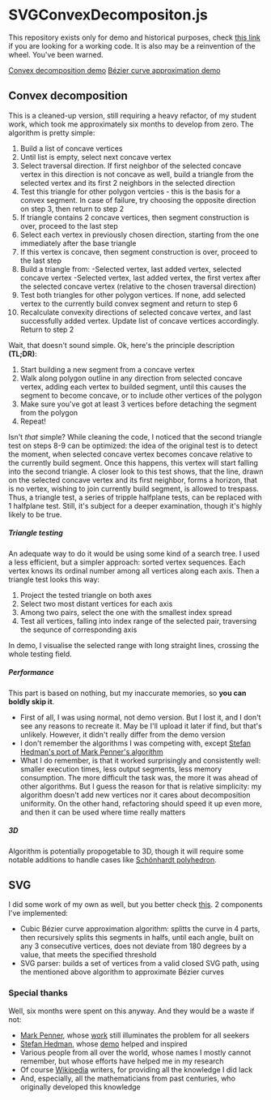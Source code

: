 ﻿# SVGConvexDecompositon.js
This repository exists only for demo and historical purposes, check [this link][poly-decomp] if you are looking for a working code. It is also may be a reinvention of the wheel. You've been warned.

[Convex decomposition demo](https://raw.githack.com/danillissimo/SVGConvexDecompositon.js/main/polygonSimplifyTest.html)
[Bézier curve approximation demo](https://raw.githack.com/danillissimo/SVGConvexDecompositon.js/main/bezierApproximationTest.html)
## Convex decomposition
This is a cleaned-up version, still requiring a heavy refactor, of my student work, which took me approximately six months to develop from zero. The algorithm is pretty simple:
1) Build a list of concave vertices
2) Until list is empty, select next concave vertex
3) Select traversal direction. If first neighbor of the selected concave vertex in this direction is not concave as well, build a triangle from the selected vertex and its first 2 neighbors in the selected direction
4) Test this triangle for other polygon vertcies - this is the basis for a convex segment. In case of failure, try choosing the opposite direction on step 3, then return to step 2
5) If triangle contains 2 concave vertices, then segment construction is over, proceed to the last step
6) Select each vertex in previously chosen direction, starting from the one immediately after the base triangle
7) If this vertex is concave, then segment construction is over, proceed to the last step
8) Build a triangle from:
-Selected vertex, last added vertex, selected concave vertex
-Selected vertex, last added vertex, the first vertex after the selected concave vertex (relative to the chosen traversal direction)
9) Test both triangles for other polygon vertices. If none, add selected vertex to the currently build convex segment and return to step 6
10) Recalculate convexity directions of selected concave vertex, and last successfully added vertex. Update list of concave vertices accordingly. Return to step 2

Wait, that doesn't sound simple. Ok, here's the principle description __(TL;DR)__:
1) Start building a new segment from a concave vertex
2) Walk along polygon outline in any direction from selected concave vertex, adding each vertex to builded segment, until this causes the segment to become concave, or to include other vertices of the polygon
3) Make sure you've got at least 3 vertices before detaching the segment from the polygon
4) Repeat!

Isn't _that_ simple?
While cleaning the code, I noticed that the second triangle test on steps 8-9 can be optimized: the idea of the original test is to detect the moment, when selected concave vertex becomes concave relative to the currently build segment. Once this happens, this vertex will start falling into the second triangle. A closer look to this test shows, that the line, drawn on the selected concave vertex and its first neighbor, forms a horizon, that is no vertex, wishing to join currently build segment, is allowed to trespass. Thus, a triangle test, a series of tripple halfplane tests, can be replaced with 1 halfplane test. Still, it's subject for a deeper examination, though it's highly likely to be true.
##### Triangle testing
An adequate way to do it would be using some kind of a search tree. I used a less efficient, but a simpler approach: sorted vertex sequences. Each vertex knows its ordinal number among all vertices along each axis. Then a triangle test looks this way:
1) Project the tested triangle on both axes
2) Select two most distant vertices for each axis
3) Among two pairs, select the one with the smallest index spread
4) Test all vertices, falling into index range of the selected pair, traversing the sequnce of corresponding axis

In demo, I visualise the selected range with long straight lines, crossing the whole testing field.
##### Performance
This part is based on nothing, but my inaccurate memories, so __you can boldly skip it__.
- First of all, I was using normal, not demo version. But I lost it, and I don't see any reasons to recreate it. May be I'll upload it later if find, but that's unlikely. However, it didn't really differ from the demo version
- I don't remember the algorithms I was competing with, except [Stefan Hedman's port of Mark Penner's algorithm][poly-decomp]
- What I do remember, is that it worked surprisingly and consistently well: smaller execution times, less output segments, less memory consumption. The more difficult the task was, the more it was ahead of other algorithms. But I guess the reason for that is relative simplicity: my algorithm doesn't add new vertices nor it cares about decomposition uniformity. On the other hand, refactoring should speed it up even more, and then it can be used where time really matters

##### 3D
Algorithm is potentially propogetable to 3D, though it will require some notable additions to handle cases like [Schönhardt polyhedron][polyhedron].
## SVG
I did some work of my own as well, but you better check [this][bezier.js]. 2 components I've implemented:
- Cubic Bézier curve approximation algorithm: splitts the curve in 4 parts, then recursively splits this segments in halfs, until each angle, built on any 3 consecutive vertices, does not deviate from 180 degrees by a value, that meets the specified threshold
- SVG parser: builds a set of vertices from a valid closed SVG path, using the mentioned above algorithm to approximate Bézier curves

### Special thanks
Well, six months were spent on this anyway. And they would be a waste if not:
- [Mark Penner][mpen], whose [work][bayazit] still illuminates the problem for all seekers
- [Stefan Hedman][schteppe], whose [demo][poly-decomp-demo] helped and inspired
- Various people from all over the world, whose names I mostly cannot remember, but whose efforts have helped me in my research
- Of course [Wikipedia](https://www.wikipedia.org/) writers, for providing all the knowledge I did lack
- And, especially, all the mathematicians from past centuries, who originally developed this knowledge

[poly-decomp]: <https://github.com/schteppe/poly-decomp.js>
[poly-decomp-demo]: <http://schteppe.github.io/poly-decomp.js/#path=160,150/118,108/78,154/32,48/192,40>
[polyhedron]: <https://en.wikipedia.org/wiki/Sch%C3%B6nhardt_polyhedron>
[bezier.js]: <https://pomax.github.io/bezierjs/>
[mpen]: <https://mpen.ca/>
[bayazit]: <https://mpen.ca/406/overview>
[schteppe]: <https://github.com/schteppe>
